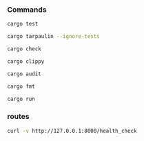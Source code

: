 ### Commands

```bash
cargo test
```

```bash
cargo tarpaulin --ignore-tests
```

```bash
cargo check
```

```bash
cargo clippy
```

```bash
cargo audit
```

```bash
cargo fmt
```

```bash
cargo run
```


### routes
```bash
curl -v http://127.0.0.1:8000/health_check
```

